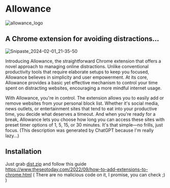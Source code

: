 # Allowance

![allowance_logo](https://github.com/Mackaber/Allowance-ext/assets/496904/dff8b282-ff69-4740-aa76-482957dd2073)

## A Chrome extension for avoiding distractions...

![Snipaste_2024-02-01_21-35-50](https://github.com/Mackaber/Allowance-ext/assets/496904/3ef20513-b573-45b1-a400-1f13f30bf814)

Introducing Allowance, the straightforward Chrome extension that offers a novel approach to managing online distractions. Unlike conventional productivity tools that require elaborate setups to keep you focused, Allowance believes in simplicity and user empowerment. At its core, Allowance provides a basic yet effective mechanism to control your time spent on distracting websites, encouraging a more mindful internet usage.

With Allowance, you're in control. The extension allows you to easily add or remove websites from your personal block list. Whether it's social media, news outlets, or entertainment sites that tend to eat into your productive time, you decide what deserves a timeout. And when you're ready for a break, Allowance lets you choose how long you can access these sites with preset timer options of 1, 5, 15, or 30 minutes. It's that simple—no frills, just focus.
(This description was generated by ChatGPT because I'm really lazy...)


## Installation

Just grab [dist.zip](https://github.com/Mackaber/Allowance-ext/releases/download/0.0.1/dist.zip) and follow this guide https://www.theseotoday.com/2022/09/how-to-add-extensions-to-chrome.html
( There are no malicious code on it, I promise, you can check ;) )
